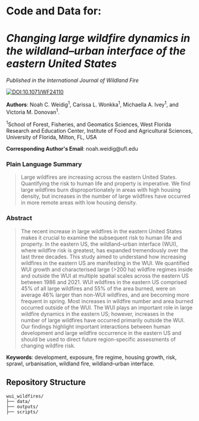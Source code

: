 # Code and Data for: 
# *Changing large wildfire dynamics in the wildland–urban interface of the eastern United States*
*Published in the International Journal of Wildland Fire*

[![DOI:10.1071/WF24110](https://img.shields.io/badge/DOI-10.1071%2FWF24110-B31B1B.svg)](https://doi.org/10.1071/WF24110)

**Authors**: Noah C. Weidig<sup>1</sup>, Carissa L. Wonkka<sup>1</sup>, Michaella A. Ivey<sup>1</sup>, and Victoria M. Donovan<sup>1</sup>.

<sup>1</sup>School of Forest, Fisheries, and Geomatics Sciences, West Florida Research and Education Center, Institute of Food and Agricultural Sciences, University of Florida, Milton, FL, USA

**Corresponding Author's Email**: noah.weidig\@ufl.edu

### Plain Language Summary
> Large wildfires are increasing across the eastern United States. Quantifying the risk to human life and property is imperative. We find large wildfires burn disproportionately in areas with high housing density, but increases in the number of large wildfires have occurred in more remote areas with low housing density.

### Abstract
> The recent increase in large wildfires in the eastern United States makes it crucial to examine the subsequent risk to human life and property. In the eastern US, the wildland–urban interface (WUI), where wildfire risk is greatest, has expanded tremendously over the last three decades. This study aimed to understand how increasing wildfires in the eastern US are manifesting in the WUI. We quantified WUI growth and characterised large (>200 ha) wildfire regimes inside and outside the WUI at multiple spatial scales across the eastern US between 1986 and 2021. WUI wildfires in the eastern US comprised 45% of all large wildfires and 55% of the area burned, were on average 46% larger than non-WUI wildfires, and are becoming more frequent in spring. Most increases in wildfire number and area burned occurred outside of the WUI. The WUI plays an important role in large wildfire dynamics in the eastern US; however, increases in the number of large wildfires have occurred primarily outside the WUI. Our findings highlight important interactions between human development and large wildfire occurrence in the eastern US and should be used to direct future region-specific assessments of changing wildfire risk.

**Keywords**: development, exposure, fire regime, housing growth, risk, sprawl, urbanisation, wildland fire, wildland–urban interface.

## Repository Structure 
```
wui_wildfires/
├── data/
├── outputs/
├── scripts/
```
